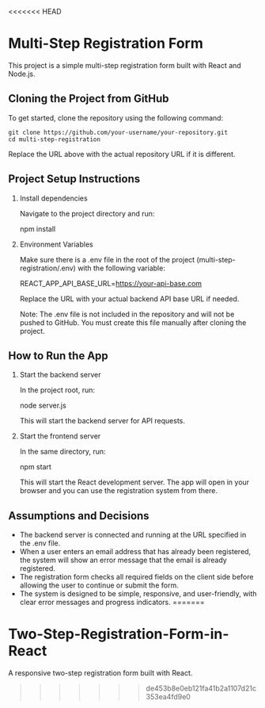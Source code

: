 <<<<<<< HEAD
# Multi-Step Registration Form

This project is a simple multi-step registration form built with React and Node.js.

## Cloning the Project from GitHub

To get started, clone the repository using the following command:

    git clone https://github.com/your-username/your-repository.git
    cd multi-step-registration

Replace the URL above with the actual repository URL if it is different.

## Project Setup Instructions

1. Install dependencies

   Navigate to the project directory and run:

   npm install

2. Environment Variables

   Make sure there is a .env file in the root of the project (multi-step-registration/.env) with the following variable:

   REACT_APP_API_BASE_URL=https://your-api-base.com

   Replace the URL with your actual backend API base URL if needed.

   Note: The .env file is not included in the repository and will not be pushed to GitHub. You must create this file manually after cloning the project.

## How to Run the App

1. Start the backend server

   In the project root, run:

   node server.js

   This will start the backend server for API requests.

2. Start the frontend server

   In the same directory, run:

   npm start

   This will start the React development server. The app will open in your browser and you can use the registration system from there.

## Assumptions and Decisions

- The backend server is connected and running at the URL specified in the .env file.
- When a user enters an email address that has already been registered, the system will show an error message that the email is already registered.
- The registration form checks all required fields on the client side before allowing the user to continue or submit the form.
- The system is designed to be simple, responsive, and user-friendly, with clear error messages and progress indicators.
=======
# Two-Step-Registration-Form-in-React
A responsive two-step registration form built with React.
>>>>>>> de453b8e0eb121fa41b2a1107d21c353ea4fd9e0
